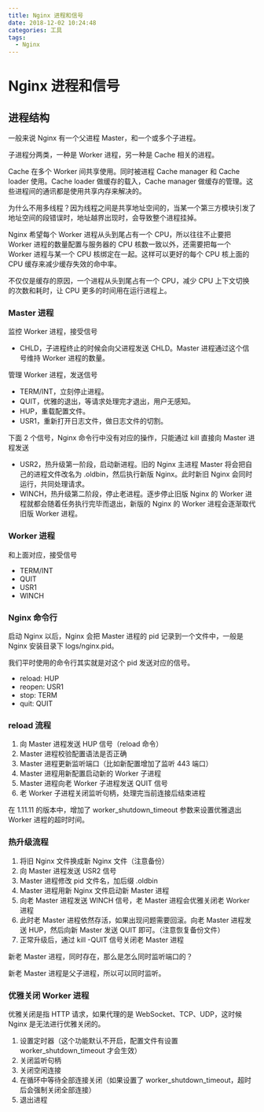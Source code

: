 ```yaml
---
title: Nginx 进程和信号
date: 2018-12-02 10:24:48
categories: 工具
tags:
  - Nginx
---
```

# Nginx 进程和信号

## 进程结构

一般来说 Nginx 有一个父进程 Master，和一个或多个子进程。

子进程分两类，一种是 Worker 进程，另一种是 Cache 相关的进程。

Cache 在多个 Worker 间共享使用。同时被进程 Cache manager 和 Cache loader 使用。Cache loader 做缓存的载入，Cache manager 做缓存的管理。这些进程间的通讯都是使用共享内存来解决的。

为什么不用多线程？因为线程之间是共享地址空间的，当某一个第三方模块引发了地址空间的段错误时，地址越界出现时，会导致整个进程挂掉。

Nginx 希望每个 Worker 进程从头到尾占有一个 CPU，所以往往不止要把 Worker 进程的数量配置与服务器的 CPU 核数一致以外，还需要把每一个 Worker 进程与某一个 CPU 核绑定在一起。这样可以更好的每个 CPU 核上面的 CPU 缓存来减少缓存失效的命中率。

不仅仅是缓存的原因，一个进程从头到尾占有一个 CPU，减少 CPU 上下文切换的次数和耗时，让 CPU 更多的时间用在运行进程上。

### Master 进程

监控 Worker 进程，接受信号

- CHLD，子进程终止的时候会向父进程发送 CHLD。Master 进程通过这个信号维持 Worker 进程的数量。

管理 Worker 进程，发送信号

- TERM/INT，立刻停止进程。
- QUIT，优雅的退出，等请求处理完才退出，用户无感知。
- HUP，重载配置文件。
- USR1，重新打开日志文件，做日志文件的切割。

下面 2 个信号，Nginx 命令行中没有对应的操作，只能通过 kill 直接向 Master 进程发送

- USR2，热升级第一阶段，启动新进程。旧的 Nginx 主进程 Master 将会把自己的进程文件改名为 .oldbin，然后执行新版 Nginx。此时新旧 Nginx 会同时运行，共同处理请求。
- WINCH，热升级第二阶段，停止老进程。逐步停止旧版 Nginx 的 Worker 进程就都会随着任务执行完毕而退出，新版的 Nginx 的 Worker 进程会逐渐取代旧版 Worker 进程。

### Worker 进程

和上面对应，接受信号

- TERM/INT
- QUIT
- USR1
- WINCH

### Nginx 命令行

启动 Nginx 以后，Nginx 会把 Master 进程的 pid 记录到一个文件中，一般是 Nginx 安装目录下 logs/nginx.pid。

我们平时使用的命令行其实就是对这个 pid 发送对应的信号。

- reload: HUP
- reopen: USR1
- stop: TERM
- quit: QUIT

### reload 流程

1. 向 Master 进程发送 HUP 信号（reload 命令）
2. Master 进程校验配置语法是否正确
3. Master 进程更新监听端口（比如新配置增加了监听 443 端口）
4. Master 进程用新配置启动新的 Worker 子进程
5. Master 进程向老 Worker 子进程发送 QUIT 信号
6. 老 Worker 子进程关闭监听句柄，处理完当前连接后结束进程

在 1.11.11 的版本中，增加了 worker_shutdown_timeout 参数来设置优雅退出 Worker 进程的超时时间。

### 热升级流程

1. 将旧 Nginx 文件换成新 Nginx 文件（注意备份）
2. 向 Master 进程发送 USR2 信号
3. Master 进程修改 pid 文件名，加后缀 .oldbin
4. Master 进程用新 Nginx 文件启动新 Master 进程
5. 向老 Master 进程发送 WINCH 信号，老 Master 进程会优雅关闭老 Worker 进程
6. 此时老 Master 进程依然存活，如果出现问题需要回滚。向老 Master 进程发送 HUP，然后向新 Master 发送 QUIT 即可。（注意恢复备份文件）
7. 正常升级后，通过 kill -QUIT 信号关闭老 Master 进程

新老 Master 进程，同时存在，那么是怎么同时监听端口的？

新老 Master 进程是父子进程，所以可以同时监听。

### 优雅关闭 Worker 进程

优雅关闭是指 HTTP 请求，如果代理的是 WebSocket、TCP、UDP，这时候 Nginx 是无法进行优雅关闭的。

1. 设置定时器（这个功能默认不开启，配置文件有设置 worker_shutdown_timeout 才会生效）
2. 关闭监听句柄
3. 关闭空闲连接
4. 在循环中等待全部连接关闭（如果设置了 worker_shutdown_timeout，超时后会强制关闭全部连接）
5. 退出进程